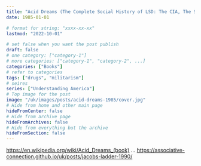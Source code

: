 ```yaml
---
title: "Acid Dreams (The Complete Social History of LSD: The CIA, The Sixties, and Beyond)"
date: 1985-01-01

# format for string: "xxxx-xx-xx"
lastmod: "2022-10-01"

# set false when you want the post publish
draft: false
# one category: ["category-1"]
# more categories: ["category-1", "category-2", ...]
categories: ["Books"]
# refer to categories
tags: ["drugs", "militarism"]
# seires
series: ["Understanding America"]
# Top image for the post
image: "/uk/images/posts/acid-dreams-1985/cover.jpg"
# Hide from home and other main page
hideFromCenter: false
# Hide from archive page
hideFromArchives: false
# Hide from everything but the archive
hideFromSection: false
---
```

https://en.wikipedia.org/wiki/Acid_Dreams_(book)
...
https://associative-connection.github.io/uk/posts/jacobs-ladder-1990/
<!--more-->